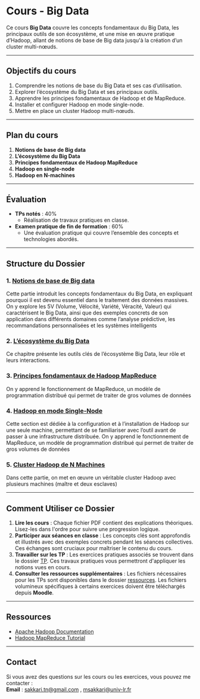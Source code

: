 # Cours - Big Data
Ce cours **Big Data** couvre les concepts fondamentaux du Big Data, les principaux outils de son écosystème, et une mise en œuvre pratique d’Hadoop, allant de notions de base de Big data jusqu'à la création d’un cluster multi-nœuds.

---
## Objectifs du cours
1. Comprendre les notions de base du Big Data et ses cas d’utilisation.
2. Explorer l’écosystème du Big Data et ses principaux outils.
3. Apprendre les principes fondamentaux de Hadoop et de MapReduce.
4. Installer et configurer Hadoop en mode single-node.
5. Mettre en place un cluster Hadoop multi-nœuds.
   
---
## Plan du cours

1. **Notions de base de Big data**
2. **L’écosystème du Big Data**
3. **Principes fondamentaux de Hadoop MapReduce**
4. **Hadoop en single-node**
5. **Hadoop en N-machines**
  
---

## Évaluation

- **TPs notés** : 40%  
  - Réalisation de travaux pratiques en classe.  
- **Examen pratique de fin de formation** : 60%  
  - Une évaluation pratique qui couvre l’ensemble des concepts et technologies abordés.  

---
## Structure du Dossier

### 1. [Notions de base de Big data](/cours/01_Processus_ETL.pdf)

Cette partie introduit les concepts fondamentaux du Big Data, en expliquant pourquoi il est devenu essentiel dans le traitement des données massives. On y explore les 5V (Volume, Vélocité, Variété, Véracité, Valeur) qui caractérisent le Big Data, ainsi que des exemples concrets de son application dans différents domaines comme l’analyse prédictive, les recommandations personnalisées et les systèmes intelligents

### 2. [L’écosystème du Big Data](cours/02_Exploitation_OLAP.pdf)

Ce chapitre présente les outils clés de l’écosystème Big Data, leur rôle et leurs interactions.

### 3. [Principes fondamentaux de Hadoop MapReduce](/cours/03_Informatique_Decisionnelle.pdf)

On y apprend le fonctionnement de MapReduce, un modèle de programmation distribué qui permet de traiter de gros volumes de données

### 4. [Hadoop en mode Single-Node](/tp/03_Informatique_Decisionnelle.pdf)

Cette section est dédiée à la configuration et à l’installation de Hadoop sur une seule machine, permettant de se familiariser avec l’outil avant de passer à une infrastructure distribuée. On y apprend le fonctionnement de MapReduce, un modèle de programmation distribué qui permet de traiter de gros volumes de données

### 5. [Cluster Hadoop de N Machines](/tp/03_Informatique_Decisionnelle.pdf)

Dans cette partie, on met en œuvre un véritable cluster Hadoop avec plusieurs machines (maître et deux esclaves)

---

## Comment Utiliser ce Dossier

1. **Lire les cours** : Chaque fichier PDF contient des explications théoriques. Lisez-les dans l'ordre pour suivre une progression logique.
2. **Participer aux séances en classe** : Les concepts clés sont approfondis et illustrés avec des exemples concrets pendant les séances collectives. Ces échanges sont cruciaux pour maîtriser le contenu du cours.
3. **Travailler sur les TP** : Les exercices pratiques associés se trouvent dans le dossier [TP](/tp). Ces travaux pratiques vous permettront d'appliquer les notions vues en cours.
4. **Consulter les ressources supplémentaires** : Les fichiers nécessaires pour les TPs sont disponibles dans le dossier [ressources](/ressources). Les fichiers volumineux spécifiques à certains exercices doivent être téléchargés depuis **Moodle**.

---
## Ressources   
- [Apache Hadoop Documentation](https://hadoop.apache.org/)  
- [Hadoop MapReduce Tutorial](https://hadoop.apache.org/docs/current/hadoop-mapreduce-client/hadoop-mapreduce-client-core/MapReduceTutorial.html)  


---

## Contact

Si vous avez des questions sur les cours ou les exercices, vous pouvez me contacter :  
**Email** : sakkari.tn@gmail.com , msakkari@univ-lr.fr

